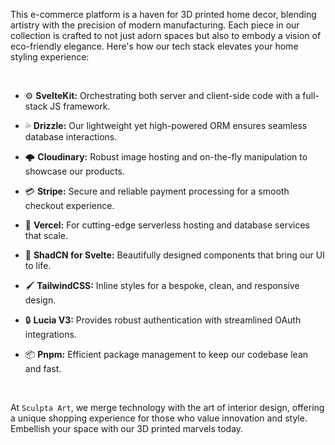 This e-commerce platform is a haven for 3D printed home decor, blending artistry with the precision of modern manufacturing. Each piece in our collection is crafted to not just adorn spaces but also to embody a vision of eco-friendly elegance. Here's how our tech stack elevates your home styling experience:

<br />

- ⚙️ **SvelteKit:** Orchestrating both server and client-side code with a full-stack JS framework.

- 💦 **Drizzle:** Our lightweight yet high-powered ORM ensures seamless database interactions.

- 🌩️ **Cloudinary:** Robust image hosting and on-the-fly manipulation to showcase our products.

- 💳 **Stripe:** Secure and reliable payment processing for a smooth checkout experience.

- 🚀 **Vercel:** For cutting-edge serverless hosting and database services that scale.

- 🎨 **ShadCN for Svelte:** Beautifully designed components that bring our UI to life.

- 🖌️ **TailwindCSS:** Inline styles for a bespoke, clean, and responsive design.

- 🔒 **Lucia V3:** Provides robust authentication with streamlined OAuth integrations.

- 📦 **Pnpm:** Efficient package management to keep our codebase lean and fast.

<br />

At `Sculpta Art`, we merge technology with the art of interior design, offering a unique shopping experience for those who value innovation and style. Embellish your space with our 3D printed marvels today.
